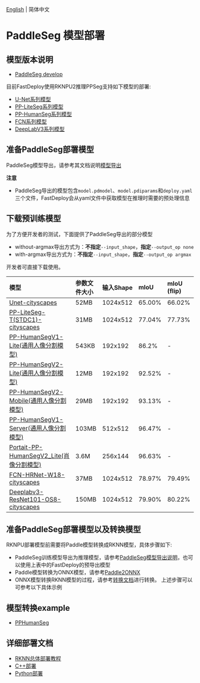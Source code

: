 [English](README.md) | 简体中文
# PaddleSeg 模型部署

## 模型版本说明

- [PaddleSeg develop](https://github.com/PaddlePaddle/PaddleSeg/tree/develop)

目前FastDeploy使用RKNPU2推理PPSeg支持如下模型的部署:
- [U-Net系列模型](https://github.com/PaddlePaddle/PaddleSeg/blob/develop/configs/unet/README.md)
- [PP-LiteSeg系列模型](https://github.com/PaddlePaddle/PaddleSeg/blob/develop/configs/pp_liteseg/README.md)
- [PP-HumanSeg系列模型](https://github.com/PaddlePaddle/PaddleSeg/blob/develop/contrib/PP-HumanSeg/README.md)
- [FCN系列模型](https://github.com/PaddlePaddle/PaddleSeg/blob/develop/configs/fcn/README.md)
- [DeepLabV3系列模型](https://github.com/PaddlePaddle/PaddleSeg/blob/develop/configs/deeplabv3/README.md)

## 准备PaddleSeg部署模型
PaddleSeg模型导出，请参考其文档说明[模型导出](https://github.com/PaddlePaddle/PaddleSeg/blob/develop/docs/model_export_cn.md)  

**注意**
- PaddleSeg导出的模型包含`model.pdmodel`、`model.pdiparams`和`deploy.yaml`三个文件，FastDeploy会从yaml文件中获取模型在推理时需要的预处理信息

## 下载预训练模型

为了方便开发者的测试，下面提供了PaddleSeg导出的部分模型
- without-argmax导出方式为：**不指定**`--input_shape`，**指定**`--output_op none`
- with-argmax导出方式为：**不指定**`--input_shape`，**指定**`--output_op argmax`

开发者可直接下载使用。

| 模型 | 参数文件大小 | 输入Shape  | mIoU   | mIoU (flip) | mIoU (ms+flip) |
|:----------------|:-------|:---------|:-------|:------------|:---------------|
| [Unet-cityscapes](https://bj.bcebos.com/paddlehub/fastdeploy/Unet_cityscapes_without_argmax_infer.tgz)                                       | 52MB   | 1024x512 | 65.00% | 66.02%      | 66.89%         |
| [PP-LiteSeg-T(STDC1)-cityscapes](https://bj.bcebos.com/paddlehub/fastdeploy/PP_LiteSeg_T_STDC1_cityscapes_without_argmax_infer.tgz)          | 31MB   | 1024x512 | 77.04% | 77.73%      | 77.46%         |
| [PP-HumanSegV1-Lite(通用人像分割模型)](https://bj.bcebos.com/paddlehub/fastdeploy/PP_HumanSegV1_Lite_infer.tgz)                                      | 543KB  | 192x192  | 86.2%  | -           | -              |
| [PP-HumanSegV2-Lite(通用人像分割模型)](https://bj.bcebos.com/paddle2onnx/libs/PP_HumanSegV2_Lite_192x192_infer.tgz)                                  | 12MB   | 192x192  | 92.52% | -           | -              |
| [PP-HumanSegV2-Mobile(通用人像分割模型)](https://bj.bcebos.com/paddlehub/fastdeploy/PP_HumanSegV2_Mobile_192x192_infer.tgz)                          | 29MB   | 192x192  | 93.13% | -           | -              |
| [PP-HumanSegV1-Server(通用人像分割模型)](https://bj.bcebos.com/paddlehub/fastdeploy/PP_HumanSegV1_Server_infer.tgz)                                  | 103MB  | 512x512  | 96.47% | -           | -              |
| [Portait-PP-HumanSegV2_Lite(肖像分割模型)](https://bj.bcebos.com/paddlehub/fastdeploy/Portrait_PP_HumanSegV2_Lite_256x144_infer.tgz)               | 3.6M   | 256x144  | 96.63% | -           | -              |
| [FCN-HRNet-W18-cityscapes](https://bj.bcebos.com/paddlehub/fastdeploy/FCN_HRNet_W18_cityscapes_without_argmax_infer.tgz)                     | 37MB   | 1024x512 | 78.97% | 79.49%      | 79.74%         |
| [Deeplabv3-ResNet101-OS8-cityscapes](https://bj.bcebos.com/paddlehub/fastdeploy/Deeplabv3_ResNet101_OS8_cityscapes_without_argmax_infer.tgz) | 150MB  | 1024x512 | 79.90% | 80.22%      | 80.47%         |

## 准备PaddleSeg部署模型以及转换模型
RKNPU部署模型前需要将Paddle模型转换成RKNN模型，具体步骤如下:
* PaddleSeg训练模型导出为推理模型，请参考[PaddleSeg模型导出说明](https://github.com/PaddlePaddle/PaddleSeg/blob/develop/docs/model_export_cn.md)，也可以使用上表中的FastDeploy的预导出模型
* Paddle模型转换为ONNX模型，请参考[Paddle2ONNX](https://github.com/PaddlePaddle/Paddle2ONNX)
* ONNX模型转换RKNN模型的过程，请参考[转换文档](https://github.com/PaddlePaddle/FastDeploy/blob/develop/docs/cn/faq/rknpu2/export.md)进行转换。
上述步骤可以可参考以下具体示例

## 模型转换example

* [PPHumanSeg](./pp_humanseg.md)

## 详细部署文档
- [RKNN总体部署教程](https://github.com/PaddlePaddle/FastDeploy/blob/develop/docs/cn/faq/rknpu2/rknpu2.md)
- [C++部署](cpp)
- [Python部署](python)
